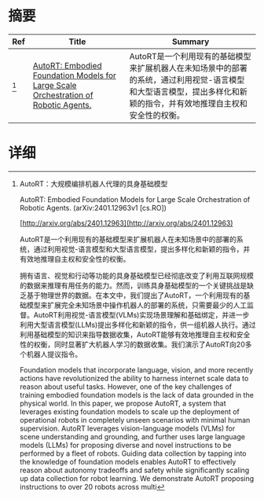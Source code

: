 # 摘要

| Ref | Title | Summary |
| --- | --- | --- |
| [^1] | [AutoRT: Embodied Foundation Models for Large Scale Orchestration of Robotic Agents.](http://arxiv.org/abs/2401.12963) | AutoRT是一个利用现有的基础模型来扩展机器人在未知场景中的部署的系统，通过利用视觉-语言模型和大型语言模型，提出多样化和新颖的指令，并有效地推理自主权和安全性的权衡。 |

# 详细

[^1]: AutoRT：大规模编排机器人代理的具身基础模型

    AutoRT: Embodied Foundation Models for Large Scale Orchestration of Robotic Agents. (arXiv:2401.12963v1 [cs.RO])

    [http://arxiv.org/abs/2401.12963](http://arxiv.org/abs/2401.12963)

    AutoRT是一个利用现有的基础模型来扩展机器人在未知场景中的部署的系统，通过利用视觉-语言模型和大型语言模型，提出多样化和新颖的指令，并有效地推理自主权和安全性的权衡。

    

    拥有语言、视觉和行动等功能的具身基础模型已经彻底改变了利用互联网规模的数据来推理有用任务的能力。然而，训练具身基础模型的一个关键挑战是缺乏基于物理世界的数据。在本文中，我们提出了AutoRT，一个利用现有的基础模型来扩展完全未知场景中操作机器人的部署的系统，只需要最少的人工监督。AutoRT利用视觉-语言模型(VLMs)实现场景理解和基础绑定，并进一步利用大型语言模型(LLMs)提出多样化和新颖的指令，供一组机器人执行。通过利用基础模型的知识来指导数据收集，AutoRT能够有效地推理自主权和安全性的权衡，同时显著扩大机器人学习的数据收集。我们演示了AutoRT向20多个机器人提议指令。

    Foundation models that incorporate language, vision, and more recently actions have revolutionized the ability to harness internet scale data to reason about useful tasks. However, one of the key challenges of training embodied foundation models is the lack of data grounded in the physical world. In this paper, we propose AutoRT, a system that leverages existing foundation models to scale up the deployment of operational robots in completely unseen scenarios with minimal human supervision. AutoRT leverages vision-language models (VLMs) for scene understanding and grounding, and further uses large language models (LLMs) for proposing diverse and novel instructions to be performed by a fleet of robots. Guiding data collection by tapping into the knowledge of foundation models enables AutoRT to effectively reason about autonomy tradeoffs and safety while significantly scaling up data collection for robot learning. We demonstrate AutoRT proposing instructions to over 20 robots across multi
    

